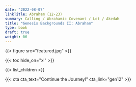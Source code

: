 ```yaml
---
date: "2022-08-07"
linkTitle: Abraham (12-23)
summary: Calling / Abrahamic Covenant / Lot / Akedah
title: "Genesis Backgrounds II: Abraham"
type: book
draft: true
weight: 06
---
```


{{< figure src="featured.jpg" >}}

{{< toc hide_on="xl" >}}


{{< list_children >}}





{{< cta cta_text="Continue the Journey!" cta_link="gen12" >}}
